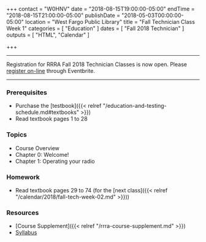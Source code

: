 +++
contact = "W0HNV"
date = "2018-08-15T19:00:00-05:00"
endTime = "2018-08-15T21:00:00-05:00"
publishDate = "2018-05-03T00:00:00-05:00"
location = "West Fargo Public Library"
title = "Fall Technician Class Week 1"
categories = [ "Education" ]
dates = [ "Fall 2018 Technician" ]
outputs = [ "HTML", "Calendar" ]

+++

---

Registration for RRRA Fall 2018 Technician Classes is now open. Please
[register on-line](https://www.eventbrite.com/e/level-1-ham-radio-license-class-tickets-47439265119) 
through Eventbrite.

---

### Prerequisites

* Purchase the [testbook]({{< relref "/education-and-testing-schedule.md#textbooks" >}}) 
* Read textbook pages 1 to 28

### Topics

* Course Overview
* Chapter 0: Welcome!
* Chapter 1: Operating your radio

### Homework

* Read textbook pages 29 to 74 (for the [next class]({{< relref "/calendar/2018/fall-tech-week-02.md" >}}))

### Resources

* [Course Supplement]({{< relref "/rrra-course-supplement.md" >}})
* [Syllabus](/s/2xabO1oD5mbpVRh)
